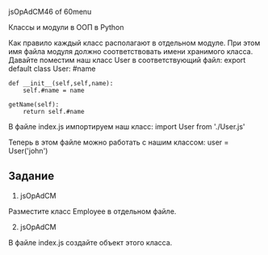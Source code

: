 
jsOpAdCM46 of 60menu

Классы и модули в ООП в Python

Как правило каждый класс располагают в отдельном модуле. При этом имя файла модуля должно соответствовать имени хранимого класса. Давайте поместим наш класс User в соответствующий файл:
export default class User:
	#name 
	
	def __init__(self,self,name):
		self.#name = name 
	
	getName(self):
		return self.#name 
	


В файле index.js импортируем наш класс:
import User from './User.js' 

Теперь в этом файле можно работать с нашим классом:
user = User('john') 

## Задание

1. jsOpAdCM

Разместите класс Employee в отдельном файле.

2. jsOpAdCM

В файле index.js создайте объект этого класса.


